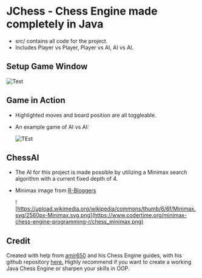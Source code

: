 # JChess - Chess Engine made completely in Java
- src/ contains all code for the project.
- Includes Player vs Player, Player vs AI, AI vs AI.
## Setup Game Window
![Test](https://cdn.discordapp.com/attachments/624000511921750087/1282034036948209684/image.png?ex=66dde2bd&is=66dc913d&hm=dd6b84ffa5e41fabc62713a70c3033e8270cab7fbf5cab113e3a059c930f67f2&)
## Game in Action
- Highlighted moves and board position are all toggleable.
- An example game of AI vs AI:

    ![TEst](https://cdn.discordapp.com/attachments/624000511921750087/1282033749177008230/image.png?ex=66dde278&is=66dc90f8&hm=42d4fbec990b1adb392ba2f37051d116b7e409c0e585dccdd566bc9ad68bcc78&)

## ChessAI
- The AI for this project is made possible by utilizing a Minimax search algorithm with a current fixed depth of 4.
- Minimax image from [R-Bloggers](https://www.r-bloggers.com/2022/07/programming-a-simple-minimax-chess-engine-in-r/)

     ![https://upload.wikimedia.org/wikipedia/commons/thumb/6/6f/Minimax.svg/2560px-Minimax.svg.png](https://www.codertime.org/minimax-chess-engine-programming-r/chess_minimax.png)

## Credit
Created with help from [amir650](https://www.youtube.com/@amir650) and his Chess Engine guides, with his github repository [here.](https://github.com/amir650/BlackWidow-Chess) Highly recommend if you want to create a working Java Chess Engine or sharpen your skills in OOP.

